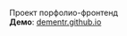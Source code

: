 Проект порфолио-фронтенд <br>
**Демо**: [dementr.github.io](https://dementr.portfolio.io/portfolio/build/index.html)
